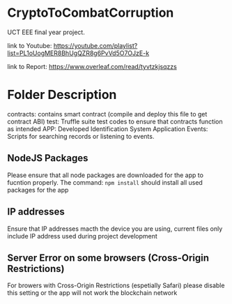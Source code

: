 # CryptoToCombatCorruption
UCT EEE final year project.

link to Youtube: https://youtube.com/playlist?list=PL1oUogMER8BhUgQZR8g6PvVd5O7OJzE-k


link to Report: https://www.overleaf.com/read/tyvtzkjsqzzs

# Folder Description
contracts: contains smart contract (compile and deploy this file to get contract ABI)
test: Truffle suite test codes to ensure that contracts function as intended
APP: Developed Identification System Application
Events: Scripts for searching records or listening to events.

## NodeJS Packages
Please ensure that all node packages are downloaded for the app to fucntion properly. 
The command: `npm install` should install all used packages for the app

## IP addresses
 Ensure that IP addresses macth the device you are using, current files only include IP address used during project development
 
## Server Error on some browsers (Cross-Origin Restrictions)
For browers with Cross-Origin Restrictions (espetially Safari) please disable this setting or the app will not work the blockchain network
